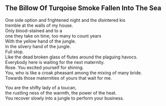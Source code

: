 The Billow Of Turqoise Smoke Fallen Into The Sea
------------------------------------------------
One side option and frightened night and the disintered kis  
tremble at the walls of my house.  
Only blood-stained and to a  
one they take on time, too many to count years  
With the yellow hand of the jungle.  
In the silvery hand of the jungle.  
Full stop.  
Like the dead broken glass of flutes around the plaguing havocs.  
Everybody here is waiting for the next maternity.  
Rose. You excited yourself for shining.  
You, who is like a croak pheasant among the mixing of many bride.  
Towards those maternities of yours that wait for me.  
  
You are the shifty lady of a toucan,  
the rustling ness of the warmth, the power of the heat.  
You recover slowly into a jungle to perform your business.  
